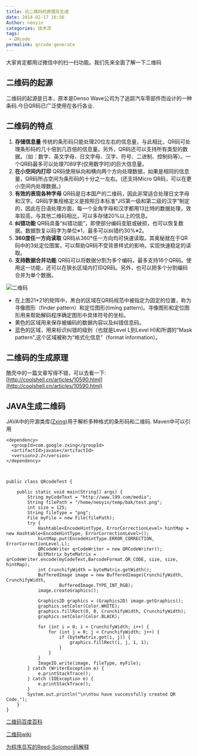 ```yaml
---
title: 论二维码的原理及生成
date: 2014-02-17 16:56
Author: neoyin
categories: 技术流
tags:
 - QRcode
permalink: qrcode-generate
---
```



大家肯定都用过微信中的扫一扫功能。我们先来全面了解一下二维码

二维码的起源
------------

二维码的起源是日本，原本是Denso
Wave公司为了追踪汽车零部件而设计的一种条码.今日QR码已广泛使用在各行各业.

二维码的特点
------------

1.  **存储信息量**
    传统的条形码只能处理20位左右的信息量，与此相比，QR码可处理条形码的几十倍到几百倍的信息量。另外，QR码还可以支持所有类型的数据。（如：数字、英文字母、日文字母、汉字、符号、二进制、控制码等）。一个QR码最多可以处理7089字(仅用数字时)的巨大信息量。
2.  **在小空间内打印**
    QR码使用纵向和横向两个方向处理数据，如果是相同的信息量，QR码所占空间为条形码的十分之一左右。(还支持Micro
    QR码，可以在更小空间内处理数据。)
3.  **有效的表现各种字母**
    QR码是日本国产的二维码，因此非常适合处理日文字母和汉字。QR码字集规格定义是按照日本标准“JIS第一级和第二级的汉字”制定的，因此在日语处理方面，每一个全角字母和汉字都用13比特的数据处理，效率较高，与其他二维码相比，可以多存储20%以上的信息。
4.  **纠错功能**
    QR码具备“纠错功能”，即使部分编码变脏或破损，也可以恢复数据。数据恢复以码字为单位※1，最多可以纠错约30%※2。
5.  **360度任一方向读取**
    QR码从360°任一方向均可快速读取。其奥秘就在于QR码中的3处定位图案，可以帮助QR码不受背景样式的影响，实现快速稳定的读取。
6.  **支持数据合并功能**
    QR码可以将数据分割为多个编码，最多支持16个QR码。使用这一功能，还可以在狭长区域内打印QR码。另外，也可以把多个分割编码合并为单个数据。

![二维码](http://e.hiphotos.bdimg.com/album/s%3D550%3Bq%3D90%3Bc%3Dxiangce%2C100%2C100/sign=66197a630b24ab18e416e13205c197f0/d1160924ab18972be0789f8fe4cd7b899e510a30.jpg?referer=7eef5c76718da9771738b21b76ef&x=.jpg)

-   在上图21\*21的矩阵中，黑白的区域在QR码规范中被指定为固定的位置，称为寻像图形（finder
    pattern）和定位图形(timing
    pattern)。寻像图形和定位图形用来帮助解码程序确定图形中具体符号的坐标。
-   黄色的区域用来保存被编码的数据内容以及纠错信息码。
-   蓝色的区域，用来标识纠错的级别（也就是Level L到Level H)和所谓的"Mask
    pattern",这个区域被称为“格式化信息”（format information）。

<!--more-->

二维码的生成原理
----------------

酷壳中的一篇文章写得不错，可以去看一下:[http://coolshell.cn/articles/10590.html](http://coolshell.cn/articles/10590.html)

JAVA生成二维码
--------------

JAVA中的开源类库([Zxing](https://github.com/zxing/zxing))用于解析多种格式的条形码和二维码.
Maven中可以引用

    <dependency>
      <groupId>com.google.zxing</groupId>
      <artifactId>javase</artifactId>
      <version>2.2</version>
    </dependency>



    public class QRcodeTest {

        public static void main(String[] args) {
            String myCodeText = "http://www.l99.com/media";
            String filePath = "/home/neoyin/temp/bak/test.png";
            int size = 125;
            String fileType = "png";
            File myFile = new File(filePath);
            try {
                Hashtable<EncodeHintType, ErrorCorrectionLevel> hintMap = new Hashtable<EncodeHintType, ErrorCorrectionLevel>();
                hintMap.put(EncodeHintType.ERROR_CORRECTION, ErrorCorrectionLevel.L);
                QRCodeWriter qrCodeWriter = new QRCodeWriter();
                BitMatrix byteMatrix = qrCodeWriter.encode(myCodeText,BarcodeFormat.QR_CODE, size, size, hintMap);
                int CrunchifyWidth = byteMatrix.getWidth();
                BufferedImage image = new BufferedImage(CrunchifyWidth, CrunchifyWidth,
                        BufferedImage.TYPE_INT_RGB);
                image.createGraphics();

                Graphics2D graphics = (Graphics2D) image.getGraphics();
                graphics.setColor(Color.WHITE);
                graphics.fillRect(0, 0, CrunchifyWidth, CrunchifyWidth);
                graphics.setColor(Color.BLACK);

                for (int i = 0; i < CrunchifyWidth; i++) {
                    for (int j = 0; j < CrunchifyWidth; j++) {
                        if (byteMatrix.get(i, j)) {
                            graphics.fillRect(i, j, 1, 1);
                        }
                    }
                }
                ImageIO.write(image, fileType, myFile);
            } catch (WriterException e) {
                e.printStackTrace();
            } catch (IOException e) {
                e.printStackTrace();
            }
            System.out.println("\n\nYou have successfully created QR Code.");
        }    
    }

[二维码百度百科](http://www.baike.com/wiki/%E4%BA%8C%E7%BB%B4%E7%A0%81)

[二维码wiki](http://zh.wikipedia.org/wiki/QR%E7%A0%81)

[为程序员写的Reed-Solomon码解释](http://www.felix021.com/blog/read.php?2116)
